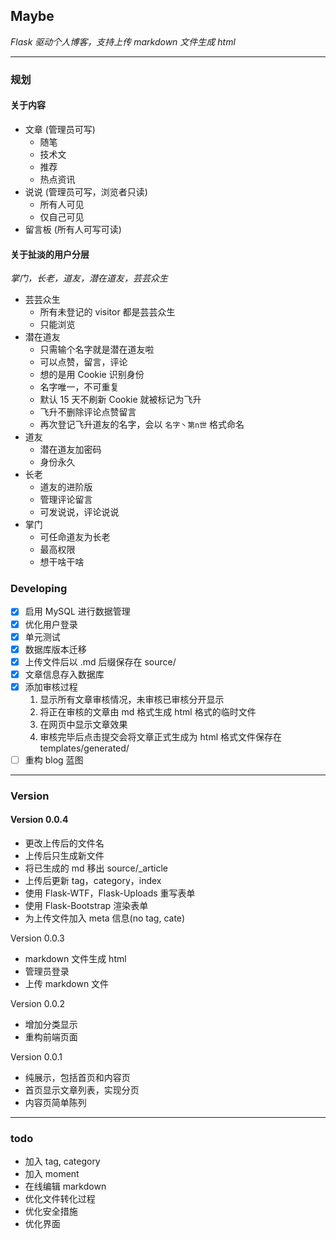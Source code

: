 ## Maybe
*Flask 驱动个人博客，支持上传 markdown 文件生成 html*  

---

### 规划

#### 关于内容
- 文章 (管理员可写)
    + 随笔
    + 技术文
    + 推荐
    + 热点资讯
- 说说 (管理员可写，浏览者只读)
    + 所有人可见
    + 仅自己可见
- 留言板 (所有人可写可读)

#### 关于扯淡的用户分层

_掌门，长老，道友，潜在道友，芸芸众生_

- 芸芸众生
    + 所有未登记的 visitor 都是芸芸众生
    + 只能浏览
- 潜在道友
    + 只需输个名字就是潜在道友啦
    + 可以点赞，留言，评论
    + 想的是用 Cookie 识别身份
    + 名字唯一，不可重复
    + 默认 15 天不刷新 Cookie 就被标记为飞升
    + 飞升不删除评论点赞留言
    + 再次登记飞升道友的名字，会以 `名字丶第n世` 格式命名
- 道友
    + 潜在道友加密码
    + 身份永久
- 长老
    + 道友的进阶版
    + 管理评论留言
    + 可发说说，评论说说
- 掌门
    + 可任命道友为长老
    + 最高权限
    + 想干啥干啥

### Developing
- [x] 启用 MySQL 进行数据管理
- [x] 优化用户登录
- [x] 单元测试
- [x] 数据库版本迁移
- [x] 上传文件后以 .md 后缀保存在 source/
- [x] 文章信息存入数据库
- [x] 添加审核过程
    1. 显示所有文章审核情况，未审核已审核分开显示
    2. 将正在审核的文章由 md 格式生成 html 格式的临时文件
    3. 在网页中显示文章效果
    4. 审核完毕后点击提交会将文章正式生成为 html 格式文件保存在 templates/generated/
- [ ] 重构 blog 蓝图

---
### Version
#### Version 0.0.4

- 更改上传后的文件名
- 上传后只生成新文件
- 将已生成的 md 移出 source/_article
- 上传后更新 tag，category，index
- 使用 Flask-WTF，Flask-Uploads 重写表单
- 使用 Flask-Bootstrap 渲染表单
- 为上传文件加入 meta 信息(no tag, cate)
  
 Version 0.0.3 
  
- markdown 文件生成 html
- 管理员登录  
- 上传 markdown 文件
  
Version 0.0.2
  
- 增加分类显示
- 重构前端页面
  
 Version 0.0.1  
  
- 纯展示，包括首页和内容页
- 首页显示文章列表，实现分页
- 内容页简单陈列

---
### todo

- 加入 tag, category
- 加入 moment
- 在线编辑 markdown
- 优化文件转化过程
- 优化安全措施
- 优化界面
